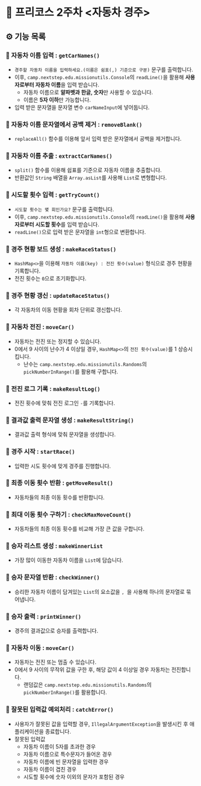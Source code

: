 # 🚗 프리코스 2주차 <자동차 경주>

## ⚙️ 기능 목록

### 📌 자동차 이름 입력 : `getCarNames()`

- `경주할 자동차 이름을 입력하세요.(이름은 쉼표(,) 기준으로 구분)` 문구를 출력합니다.
- 이후, `camp.nextstep.edu.missionutils.Console`의 `readLine()`을 활용해 **사용자로부터 자동차 이름**을 입력 받습니다.
    - 자동차 이름으로 **알파벳과 한글, 숫자**만 사용할 수 있습니다.
    - 이름은 **5자 이하**만 가능합니다.
- 입력 받은 문자열을 문자열 변수 `carNameInput`에 넣어둡니다.

### 📌 자동차 이름 문자열에서 공백 제거 : `removeBlank()`

- `replaceAll()` 함수를 이용해 앞서 입력 받은 문자열에서 공백을 제거합니다.

### 📌 자동차 이름 추출 : `extractCarNames()`

- `split()` 함수를 이용해 쉽표를 기준으로 자동차 이름을 추출합니다.
- 반환값인 `String` 배열을 `Array.asList`를 사용해 `List`로 변형합니다.

### 📌 시도할 횟수 입력 : `getTryCount()`

- `시도할 횟수는 몇 회인가요?` 문구를 출력합니다.
- 이후, `camp.nextstep.edu.missionutils.Console`의 `readLine()`을 활용해 **사용자로부터 시도할 횟수**를 입력 받습니다.
- `readLine()`으로 입력 받은 문자열을 `int`형으로 변환합니다.

### 📌 경주 현황 보드 생성 : `makeRaceStatus()`

- `HashMap<>`을 이용해 `자동차 이름(key) : 전진 횟수(value)` 형식으로 경주 현황을 기록합니다.
- 전진 횟수는 `0`으로 초기화합니다.

### 📌 경주 현황 갱신 : `updateRaceStatus()`

- 각 자동차의 이동 현황을 회차 단위로 갱신합니다.

### 📌 자동차 전진 : `moveCar()`

- 자동차는 전진 또는 정지할 수 있습니다.
- 0에서 9 사이의 난수가 4 이상일 경우, `HashMap<>`의 `전진 횟수(value)`를 1 상승시킵니다.
    - 난수는 `camp.nextstep.edu.missionutils.Randoms`의 `pickNumberInRange()`를 활용해 구합니다.

### 📌 전진 로그 기록 : `makeResultLog()`

- 전진 횟수에 맞춰 전진 로그인 `-`를 기록합니다.

### 📌 결과값 출력 문자열 생성 : `makeResultString()`

- 결과값 출력 형식에 맞춰 문자열을 생성합니다.

### 📌 경주 시작 : `startRace()`

- 입력한 시도 횟수에 맞게 경주를 진행합니다.

### 📌 최종 이동 횟수 반환 : `getMoveResult()`

- 자동차들의 최종 이동 횟수를 반환합니다.

### 📌 최대 이동 횟수 구하기 : `checkMaxMoveCount()`

- 자동차들의 최종 이동 횟수를 비교해 가장 큰 값을 구합니다.

### 📌 승자 리스트 생성 : `makeWinnerList`

- 가장 많이 이동한 자동차 이름을 `List`에 담습니다.

### 📌 승자 문자열 반환 : `checkWinner()`

- 승리한 자동차 이름이 담겨있는 `List`의 요소값을 `, `을 사용해 하나의 문자열로 묶어냅니다.

### 📌 승자 출력 : `printWinner()`

- 경주의 결과값으로 승자를 출력합니다.

### 📌 자동차 이동 : `moveCar()`

- 자동차는 전진 또는 멈출 수 있습니다.
- 0에서 9 사이의 무작위 값을 구한 후, 해당 값이 4 이상일 경우 자동차는 전진합니다.
    - 랜덤값은 `camp.nextstep.edu.missionutils.Randoms`의 `pickNumberInRange()`를 활용합니다.

### 📌 잘못된 입력값 예외처리 : `catchError()`

- 사용자가 잘못된 값을 입력할 경우, `IllegalArgumentException`을 발생시킨 후 애플리케이션을 종료합니다.
- 잘못된 입력값
  - 자동차 이름이 5자를 초과한 경우
  - 자동차 이름으로 특수문자가 들어온 경우
  - 자동차 이름에 빈 문자열을 입력한 경우
  - 자동차 이름이 겹친 경우
  - 시도할 횟수에 숫자 이외의 문자가 포함된 경우